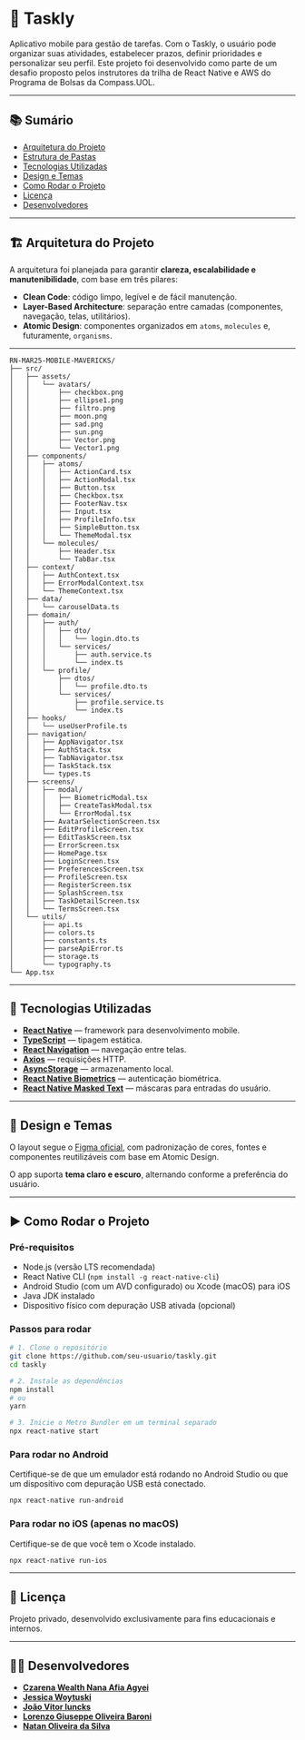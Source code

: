 # 📱 Taskly

Aplicativo mobile para gestão de tarefas. Com o Taskly, o usuário pode organizar suas atividades, estabelecer prazos, definir prioridades e personalizar seu perfil. Este projeto foi desenvolvido como parte de um desafio proposto pelos instrutores da trilha de React Native e AWS do Programa de Bolsas da Compass.UOL.

---

## 📚 Sumário

- [Arquitetura do Projeto](#-arquitetura-do-projeto)
- [Estrutura de Pastas](#-estrutura-de-pastas)
- [Tecnologias Utilizadas](#-tecnologias-utilizadas)
- [Design e Temas](#-design-e-temas)
- [Como Rodar o Projeto](#-como-rodar-o-projeto)
- [Licença](#-licença)
- [Desenvolvedores](#-desenvolvedores)

---

## 🏗️ Arquitetura do Projeto

A arquitetura foi planejada para garantir **clareza, escalabilidade e manutenibilidade**, com base em três pilares:

- **Clean Code**: código limpo, legível e de fácil manutenção.
- **Layer-Based Architecture**: separação entre camadas (componentes, navegação, telas, utilitários).
- **Atomic Design**: componentes organizados em `atoms`, `molecules` e, futuramente, `organisms`.

---

```text
RN-MAR25-MOBILE-MAVERICKS/
├── src/
│   ├── assets/
│   │   └── avatars/
│   │       ├── checkbox.png
│   │       ├── ellipse1.png
│   │       ├── filtro.png
│   │       ├── moon.png
│   │       ├── sad.png
│   │       ├── sun.png
│   │       ├── Vector.png
│   │       └── Vector1.png
│   ├── components/
│   │   ├── atoms/
│   │   │   ├── ActionCard.tsx
│   │   │   ├── ActionModal.tsx
│   │   │   ├── Button.tsx
│   │   │   ├── Checkbox.tsx
│   │   │   ├── FooterNav.tsx
│   │   │   ├── Input.tsx
│   │   │   ├── ProfileInfo.tsx
│   │   │   ├── SimpleButton.tsx
│   │   │   └── ThemeModal.tsx
│   │   └── molecules/
│   │       ├── Header.tsx
│   │       └── TabBar.tsx
│   ├── context/
│   │   ├── AuthContext.tsx
│   │   ├── ErrorModalContext.tsx
│   │   └── ThemeContext.tsx
│   ├── data/
│   │   └── carouselData.ts
│   ├── domain/
│   │   ├── auth/
│   │   │   ├── dto/
│   │   │   │   └── login.dto.ts
│   │   │   └── services/
│   │   │       ├── auth.service.ts
│   │   │       └── index.ts
│   │   └── profile/
│   │       ├── dtos/
│   │       │   └── profile.dto.ts
│   │       └── services/
│   │           ├── profile.service.ts
│   │           └── index.ts
│   ├── hooks/
│   │   └── useUserProfile.ts
│   ├── navigation/
│   │   ├── AppNavigator.tsx
│   │   ├── AuthStack.tsx
│   │   ├── TabNavigator.tsx
│   │   ├── TaskStack.tsx
│   │   └── types.ts
│   ├── screens/
│   │   ├── modal/
│   │   │   ├── BiometricModal.tsx
│   │   │   ├── CreateTaskModal.tsx
│   │   │   └── ErrorModal.tsx
│   │   ├── AvatarSelectionScreen.tsx
│   │   ├── EditProfileScreen.tsx
│   │   ├── EditTaskScreen.tsx
│   │   ├── ErrorScreen.tsx
│   │   ├── HomePage.tsx
│   │   ├── LoginScreen.tsx
│   │   ├── PreferencesScreen.tsx
│   │   ├── ProfileScreen.tsx
│   │   ├── RegisterScreen.tsx
│   │   ├── SplashScreen.tsx
│   │   ├── TaskDetailScreen.tsx
│   │   └── TermsScreen.tsx
│   └── utils/
│       ├── api.ts
│       ├── colors.ts
│       ├── constants.ts
│       ├── parseApiError.ts
│       ├── storage.ts
│       └── typography.ts
└── App.tsx
```


---

## 🧰 Tecnologias Utilizadas

- **[React Native](https://reactnative.dev/)** — framework para desenvolvimento mobile.
- **[TypeScript](https://www.typescriptlang.org/)** — tipagem estática.
- **[React Navigation](https://reactnavigation.org/)** — navegação entre telas.
- **[Axios](https://axios-http.com/)** — requisições HTTP.
- **[AsyncStorage](https://react-native-async-storage.github.io/async-storage/)** — armazenamento local.
- **[React Native Biometrics](https://github.com/SelfLender/react-native-biometrics)** — autenticação biométrica.
- **[React Native Masked Text](https://github.com/benhurott/react-native-masked-text)** — máscaras para entradas do usuário.

---

## 🎨 Design e Temas

O layout segue o [Figma oficial](https://www.figma.com/design/4CRUTjHYX89xCfdUhFl8ft/Taskly-UI?node-id=0-1&t=jDE70ppySE29bZ7f-1), com padronização de cores, fontes e componentes reutilizáveis com base em Atomic Design.

O app suporta **tema claro e escuro**, alternando conforme a preferência do usuário.

---

## ▶️ Como Rodar o Projeto

### Pré-requisitos

- Node.js (versão LTS recomendada)
- React Native CLI (`npm install -g react-native-cli`)
- Android Studio (com um AVD configurado) ou Xcode (macOS) para iOS
- Java JDK instalado
- Dispositivo físico com depuração USB ativada (opcional)

### Passos para rodar

```bash
# 1. Clone o repositório
git clone https://github.com/seu-usuario/taskly.git
cd taskly

# 2. Instale as dependências
npm install
# ou
yarn

# 3. Inicie o Metro Bundler em um terminal separado
npx react-native start
```

### Para rodar no Android

Certifique-se de que um emulador está rodando no Android Studio ou que um dispositivo com depuração USB está conectado.

```bash
npx react-native run-android
```

### Para rodar no iOS (apenas no macOS)

Certifique-se de que você tem o Xcode instalado.

```bash
npx react-native run-ios
```

---

## 📝 Licença

Projeto privado, desenvolvido exclusivamente para fins educacionais e internos.

---

## 👨‍💻 Desenvolvedores

- [**Czarena Wealth Nana Afia Agyei**](https://github.com/wealthczarena)  
- [**Jessica Woytuski**](https://github.com/Jessiwoy)  
- [**João Vitor Iuncks**](https://github.com/Iuncks)  
- [**Lorenzo Giuseppe Oliveira Baroni**](https://github.com/lorenzobaroni)  
- [**Natan Oliveira da Silva**](https://github.com/Natan-Oliveira-da-Silva)
